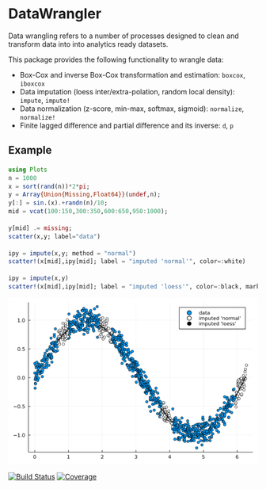 # DataWrangler

Data wrangling refers to a number of processes designed to clean and transform data into into analytics ready datasets.

This package provides the following functionality to wrangle data:

- Box-Cox and inverse Box-Cox transformation and estimation: `boxcox`, `iboxcox`
- Data imputation (loess inter/extra-polation, random local density): `impute`, `impute!`
- Data normalization (z-score, min-max, softmax, sigmoid): `normalize`, `normalize!`
- Finite lagged difference and partial difference and its inverse: `d`, `p`

## Example

```julia
using Plots
n = 1000
x = sort(rand(n))*2*pi;
y = Array{Union{Missing,Float64}}(undef,n);
y[:] = sin.(x).+randn(n)/10;
mid = vcat(100:150,300:350,600:650,950:1000);

y[mid] .= missing;
scatter(x,y; label="data")

ipy = impute(x,y; method = "normal")
scatter!(x[mid],ipy[mid]; label = "imputed 'normal'", color=:white)

ipy = impute(x,y)
scatter!(x[mid],ipy[mid]; label = "imputed 'loess'", color=:black, markersize = 2)
```
<img src="./docs/src/images/impute.png">

[![Build Status](https://github.com/viraltux/DataWrangler.jl/workflows/CI/badge.svg)](https://github.com/viraltux/DataWrangler.jl/actions)
[![Coverage](https://codecov.io/gh/viraltux/DataWrangler.jl/branch/master/graph/badge.svg)](https://codecov.io/gh/viraltux/DataWrangler.jl)
